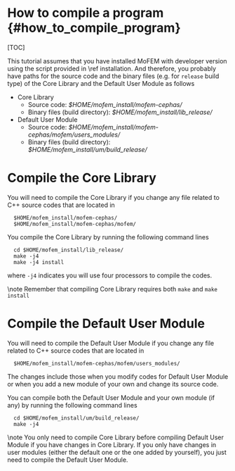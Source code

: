 How to compile a program {#how_to_compile_program}
==========================================================

[TOC]

This tutorial assumes that you have installed MoFEM with developer version using
the script provided in \ref installation. And therefore, you probably have paths
for the source code and the binary files (e.g. for `release` build type) of the
Core Library and the Default User Module as follows

- Core Library
  - Source code: *$HOME/mofem_install/mofem-cephas/*
  - Binary files (build directory): *$HOME/mofem_install/lib_release/*
- Default User Module
  - Source code: *$HOME/mofem_install/mofem-cephas/mofem/users_modules/*
  - Binary files (build directory): *$HOME/mofem_install/um/build_release/*

# Compile the Core Library

You will need to compile the Core Library if you change any file related to C++ source codes that are located in 
```
  $HOME/mofem_install/mofem-cephas/
  $HOME/mofem_install/mofem-cephas/mofem/
```

You compile the Core Library by running the following command lines 

```
  cd $HOME/mofem_install/lib_release/
  make -j4
  make -j4 install
```
where `-j4` indicates you will use four processors to compile the codes.

\note Remember that compiling Core Library requires both `make` and `make install`



# Compile the Default User Module

You will need to compile the Default User Module if you change any file related
to C++ source codes that are located in
```
  $HOME/mofem_install/mofem-cephas/mofem/users_modules/
```
The changes include those when you modify codes for Default User Module or when
you add a new module of your own and change its source code.

You can compile both the Default User Module and your own module (if any) by
running the following command lines

```
  cd $HOME/mofem_install/um/build_release/
  make -j4
```

\note You only need to compile Core Library before compiling Default User Module
if you have changes in Core Library. If you only have changes in user modules
(either the default one or the one added by yourself), you just need to
compile the Default User Module.